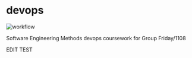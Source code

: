 # devops
![workflow](https://github.com/<UserName>/<RepositoryName>/actions/workflows/main.yml/badge.svg)

Software Engineering Methods devops coursework for Group Friday/1108

EDIT TEST
